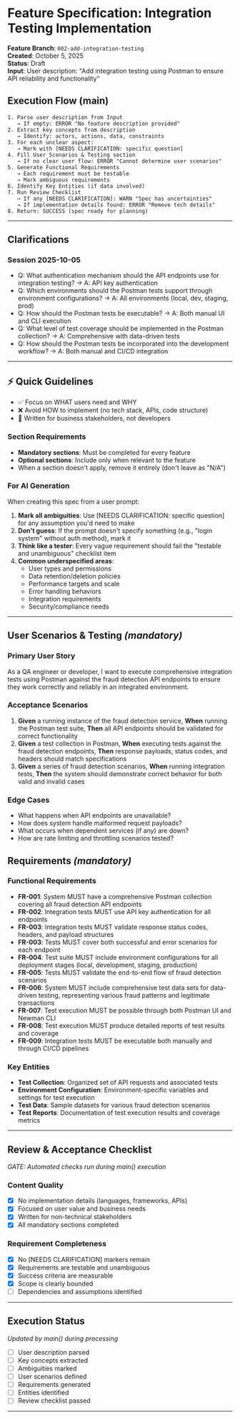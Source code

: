 # Feature Specification: Integration Testing Implementation

**Feature Branch**: `002-add-integration-testing`  
**Created**: October 5, 2025  
**Status**: Draft  
**Input**: User description: "Add integration testing using Postman to ensure API reliability and functionality"

## Execution Flow (main)
```
1. Parse user description from Input
   → If empty: ERROR "No feature description provided"
2. Extract key concepts from description
   → Identify: actors, actions, data, constraints
3. For each unclear aspect:
   → Mark with [NEEDS CLARIFICATION: specific question]
4. Fill User Scenarios & Testing section
   → If no clear user flow: ERROR "Cannot determine user scenarios"
5. Generate Functional Requirements
   → Each requirement must be testable
   → Mark ambiguous requirements
6. Identify Key Entities (if data involved)
7. Run Review Checklist
   → If any [NEEDS CLARIFICATION]: WARN "Spec has uncertainties"
   → If implementation details found: ERROR "Remove tech details"
8. Return: SUCCESS (spec ready for planning)
```

---

## Clarifications

### Session 2025-10-05
- Q: What authentication mechanism should the API endpoints use for integration testing? → A: API key authentication
- Q: Which environments should the Postman tests support through environment configurations? → A: All environments (local, dev, staging, prod)
- Q: How should the Postman tests be executable? → A: Both manual UI and CLI execution
- Q: What level of test coverage should be implemented in the Postman collection? → A: Comprehensive with data-driven tests
- Q: How should the Postman tests be incorporated into the development workflow? → A: Both manual and CI/CD integration

---

## ⚡ Quick Guidelines
- ✅ Focus on WHAT users need and WHY
- ❌ Avoid HOW to implement (no tech stack, APIs, code structure)
- 👥 Written for business stakeholders, not developers

### Section Requirements
- **Mandatory sections**: Must be completed for every feature
- **Optional sections**: Include only when relevant to the feature
- When a section doesn't apply, remove it entirely (don't leave as "N/A")

### For AI Generation
When creating this spec from a user prompt:
1. **Mark all ambiguities**: Use [NEEDS CLARIFICATION: specific question] for any assumption you'd need to make
2. **Don't guess**: If the prompt doesn't specify something (e.g., "login system" without auth method), mark it
3. **Think like a tester**: Every vague requirement should fail the "testable and unambiguous" checklist item
4. **Common underspecified areas**:
   - User types and permissions
   - Data retention/deletion policies  
   - Performance targets and scale
   - Error handling behaviors
   - Integration requirements
   - Security/compliance needs

---

## User Scenarios & Testing *(mandatory)*

### Primary User Story
As a QA engineer or developer, I want to execute comprehensive integration tests using Postman against the fraud detection API endpoints to ensure they work correctly and reliably in an integrated environment.

### Acceptance Scenarios
1. **Given** a running instance of the fraud detection service, **When** running the Postman test suite, **Then** all API endpoints should be validated for correct functionality
2. **Given** a test collection in Postman, **When** executing tests against the fraud detection endpoints, **Then** response payloads, status codes, and headers should match specifications
3. **Given** a series of fraud detection scenarios, **When** running integration tests, **Then** the system should demonstrate correct behavior for both valid and invalid cases

### Edge Cases
- What happens when API endpoints are unavailable?
- How does system handle malformed request payloads?
- What occurs when dependent services (if any) are down?
- How are rate limiting and throttling scenarios tested?

## Requirements *(mandatory)*

### Functional Requirements
- **FR-001**: System MUST have a comprehensive Postman collection covering all fraud detection API endpoints
- **FR-002**: Integration tests MUST use API key authentication for all endpoints
- **FR-003**: Integration tests MUST validate response status codes, headers, and payload structures
- **FR-003**: Tests MUST cover both successful and error scenarios for each endpoint
- **FR-004**: Test suite MUST include environment configurations for all deployment stages (local, development, staging, production)
- **FR-005**: Tests MUST validate the end-to-end flow of fraud detection scenarios
- **FR-006**: System MUST include comprehensive test data sets for data-driven testing, representing various fraud patterns and legitimate transactions
- **FR-007**: Test execution MUST be possible through both Postman UI and Newman CLI
- **FR-008**: Test execution MUST produce detailed reports of test results and coverage
- **FR-009**: Integration tests MUST be executable both manually and through CI/CD pipelines

### Key Entities
- **Test Collection**: Organized set of API requests and associated tests
- **Environment Configuration**: Environment-specific variables and settings for test execution
- **Test Data**: Sample datasets for various fraud detection scenarios
- **Test Reports**: Documentation of test execution results and coverage metrics

---

## Review & Acceptance Checklist
*GATE: Automated checks run during main() execution*

### Content Quality
- [x] No implementation details (languages, frameworks, APIs)
- [x] Focused on user value and business needs
- [x] Written for non-technical stakeholders
- [x] All mandatory sections completed

### Requirement Completeness
- [x] No [NEEDS CLARIFICATION] markers remain
- [x] Requirements are testable and unambiguous  
- [x] Success criteria are measurable
- [x] Scope is clearly bounded
- [ ] Dependencies and assumptions identified

---

## Execution Status
*Updated by main() during processing*

- [ ] User description parsed
- [ ] Key concepts extracted
- [ ] Ambiguities marked
- [ ] User scenarios defined
- [ ] Requirements generated
- [ ] Entities identified
- [ ] Review checklist passed

---
